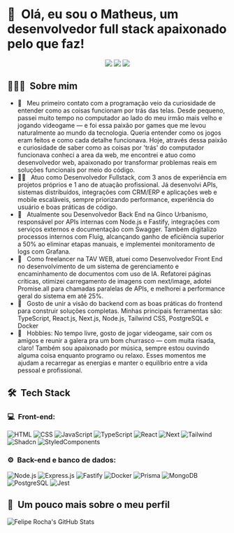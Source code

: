 <h1>👋 &nbsp;Olá, eu sou o Matheus, um desenvolvedor full stack apaixonado pelo que faz!</h1>
<p align="center">
<a href="https://portfolio-matheusscarvalho.vercel.app"><img src="https://img.shields.io/badge/-portfolio-3423A6?style=flat-square&logo=Google-Chrome&logoColor=white"/></a>
<a href="https://www.linkedin.com/in/matheusscarvalho/"><img src="https://img.shields.io/badge/-Matheus%20de%20Souza%20Carvalho-0077B5?style=flat-square&logo=Linkedin&logoColor=white"/></a>
<a href="mailto:matheusdocarvalho@gmail.com"><img src="https://img.shields.io/badge/-matheusdocarvalho@gmail.com-D14836?style=flat-square&logo=Gmail&logoColor=white"/></a>

</p>

<h2> 👨🏻‍💻 &nbsp;Sobre mim </h2>

- 🚀 &nbsp; Meu primeiro contato com a programação veio da curiosidade de entender como as coisas funcionam por trás das telas. Desde pequeno, passei muito tempo no computador ao lado do meu irmão mais velho e jogando videogame — e foi essa paixão por games que me levou naturalmente ao mundo da tecnologia. Queria entender como os jogos eram feitos e como cada detalhe funcionava. Hoje, através dessa paixão e curiosidade de saber como as coisas por 'trás' do computador funcionava conheci a area da web, me encontrei e atuo como desenvolvedor web, apaixonado por transformar problemas reais em soluções funcionais por meio do código.
- 👨‍💻 &nbsp; Atuo como Desenvolvedor Fullstack, com 3 anos de experiência em projetos próprios e 1 ano de atuação profissional. Já desenvolvi APIs, sistemas distribuídos, integrações com CRM/ERP e aplicações web e mobile escaláveis, sempre priorizando performance, experiência do usuário e boas práticas de código.
- 🏢 &nbsp; Atualmente sou Desenvolvedor Back End na Ginco Urbanismo, responsável por APIs internas com Node.js e Fastify, integrações com serviços externos e documentação com Swagger. Também digitalizo processos internos com Fluig, alcançando ganho de eficiência superior a 50% ao eliminar etapas manuais, e implementei monitoramento de logs com Grafana.
- 💼 &nbsp; Como freelancer na TAV WEB, atuei como Desenvolvedor Front End no desenvolvimento de um sistema de gerenciamento e encaminhamento de documentos com uso de IA. Refatorei páginas críticas, otimizei carregamento de imagens com next/image, adotei Promise.all para chamadas paralelas de APIs, e melhorei a performance geral do sistema em até 25%.
- 🧠 &nbsp; Gosto de unir a visão do backend com as boas práticas do frontend para construir soluções completas. Minhas principais ferramentas são: TypeScript, React.js, Next.js, Node.js, Tailwind CSS, PostgreSQL e Docker
- 🎯 &nbsp; Hobbies: No tempo livre, gosto de jogar videogame, sair com os amigos e reunir a galera pra um bom churrasco — com muita risada, claro! Também sou apaixonado por música, sempre estou ouvindo alguma coisa enquanto programo ou relaxo. Esses momentos me ajudam a recarregar as energias e manter o equilíbrio entre a vida pessoal e profissional.

<h2> 🛠 &nbsp;Tech Stack</h2>
<h3>💻 &nbsp;Front-end:</h3>

![HTML](https://img.shields.io/badge/-HTML-333333?style=flat&logo=HTML5)
![CSS](https://img.shields.io/badge/-CSS-333333?style=flat&logo=CSS3&logoColor=1572B6)
![JavaScript](https://img.shields.io/badge/-JavaScript-333333?style=flat&logo=javascript)
![TypeScript](https://img.shields.io/badge/-TypeScript-333333?style=flat&logo=typescript&logoColor=2D79C7)
![React](https://img.shields.io/badge/-React-333333?style=flat&logo=react)
![Next](https://img.shields.io/badge/-Next.js-333333?style=flat&logo=nextdotjs)
![Tailwind](https://img.shields.io/badge/-TailwindCSS-333333?style=flat&logo=tailwindcss)
![Shadcn](https://img.shields.io/badge/-Shadcnui-333333?style=flat&logo=shadcnui)
![StyledComponents](https://img.shields.io/badge/-StyledComponents-333333?style=flat&logo=styledcomponents)

<h3>⚙️ &nbsp;Back-end e banco de dados:</h3>

![Node.js](https://img.shields.io/badge/-Node.js-333333?style=flat&logo=node.js)
![Express.js](https://img.shields.io/badge/-Express-333333?style=flat&logo=express)
![Fastify](https://img.shields.io/badge/-Fastify-333333?style=flat&logo=fastify)
![Docker](https://img.shields.io/badge/-Docker-333333?style=flat&logo=docker)
![Prisma](https://img.shields.io/badge/-PrismaORM-333333?style=flat&logo=prisma)
![MongoDB](https://img.shields.io/badge/-MongoDB-333333?style=flat&logo=mongodb)
![PostgreSQL](https://img.shields.io/badge/-PostgreSQL-333333?style=flat&logo=postgresql)
![Jest](https://img.shields.io/badge/-Jest-333333?style=flat&logo=jest)

<h2>🚀 &nbsp;Um pouco mais sobre o meu perfil</h2>

![Felipe Rocha's GitHub Stats](https://github-readme-stats.vercel.app/api?username=matheusscarvalho1&show_icons=true&theme=dracula)
